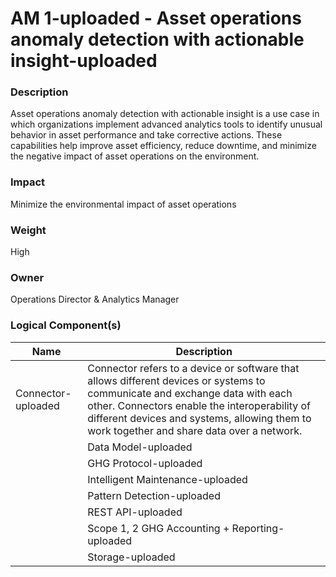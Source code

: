 
#  AM 1-uploaded - Asset operations anomaly detection with actionable insight-uploaded



### Description

Asset operations anomaly detection with actionable insight is a use case in which organizations implement advanced analytics tools to identify unusual behavior in asset performance and take corrective actions. These capabilities help improve asset efficiency, reduce downtime, and minimize the negative impact of asset operations on the environment.




### Impact

 Minimize the environmental impact of asset operations




### Weight

High




### Owner

Operations Director & Analytics Manager





### Logical Component(s)

| Name | Description |
| --- | --- |
 | Connector-uploaded | Connector refers to a device or software that allows different devices or systems to communicate and exchange data with each other. Connectors enable the interoperability of different devices and systems, allowing them to work together and share data over a network.<br> |
     | Data Model-uploaded | A data model is a way of organizing and representing data in a computer system. It defines the structure and relationships between different data pieces and serves as a blueprint for how the data will be stored and accessed.<br> |
     | GHG Protocol-uploaded | GHG Protocol establishes comprehensive global standardized frameworks to measure and manage greenhouse gas (GHG) emissions from private and public sector operations, value chains and mitigation actions. |
     | Intelligent Maintenance-uploaded | Application for managing and maintaining assets that use data and analytics to predict when maintenance is needed. This approach is designed to optimize the maintenance schedule for an asset based on its actual condition, rather than following a predetermined schedule or reacting to failures.<br> |
     | Pattern Detection-uploaded | Pattern detection rules are a set of guidelines or criteria that are used to identify and classify patterns in data. <br>Example - Anomaly detection |
     | REST API-uploaded | REST API (short for Representational State Transfer Application Programming Interface) is a type of API that allows software applications to communicate with each other over the internet. REST APIs use a standard set of protocols and data formats to exchange information between applications, allowing them to communicate and share data in a consistent and predictable manner.<br> |
     | Scope 1, 2 GHG Accounting + Reporting-uploaded | Scope 1, 2, and 3 GHG (greenhouse gas) emissions are categories used to classify and report the greenhouse gas emissions of an organization. Scope 1 emissions are direct emissions that are under the control of an organization, such as emissions from company-owned vehicles or equipment. Scope 2 emissions are indirect emissions that result from an organization's consumption of purchased electricity, steam, heating, or cooling.<br> |
     | Storage-uploaded | Storage refers to the physical or virtual space where data is saved and stored for later use. Storage is an essential part of any data system, enabling it to retain and access data over time.<br> |
    



